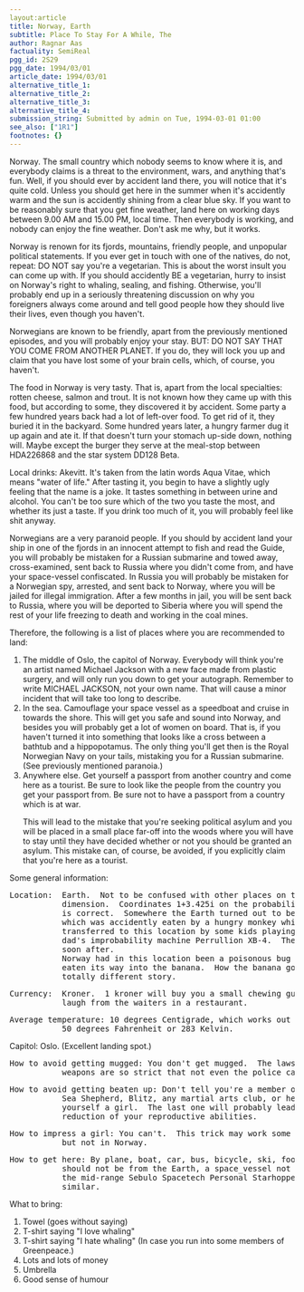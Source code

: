 ```yaml
---
layout:article
title: Norway, Earth
subtitle: Place To Stay For A While, The
author: Ragnar Aas
factuality: SemiReal
pgg_id: 2S29
pgg_date: 1994/03/01
article_date: 1994/03/01
alternative_title_1: 
alternative_title_2: 
alternative_title_3: 
alternative_title_4: 
submission_string: Submitted by admin on Tue, 1994-03-01 01:00
see_also: ["1R1"]
footnotes: {}
---
```

<div>
<p>Norway. The small country which nobody seems to know where it is, and everybody claims is a threat to the environment, wars, and anything that's fun. Well, if you should ever by accident land there, you will notice that it's quite cold. Unless you should get here in the summer when it's accidently warm and the sun is accidently shining from a clear blue sky. If you want to be reasonably sure that you get fine weather, land here on working days between 9.00 AM and 15.00 PM, local time. Then everybody is working, and nobody can enjoy the fine weather. Don't ask me why, but it works.</p>
<p>Norway is renown for its fjords, mountains, friendly people, and unpopular political statements. If you ever get in touch with one of the natives, do not, repeat: DO NOT say you're a vegetarian. This is about the worst insult you can come up with. If you should accidently BE a vegetarian, hurry to insist on Norway's right to whaling, sealing, and fishing. Otherwise, you'll probably end up in a seriously threatening discussion on why you foreigners always come around and tell good people how they should live their lives, even though you haven't.</p>
<p>Norwegians are known to be friendly, apart from the previously mentioned episodes, and you will probably enjoy your stay. BUT: DO NOT SAY THAT YOU COME FROM ANOTHER PLANET. If you do, they will lock you up and claim that you have lost some of your brain cells, which, of course, you haven't.</p>
<p>The food in Norway is very tasty. That is, apart from the local specialties: rotten cheese, salmon and trout. It is not known how they came up with this food, but according to some, they discovered it by accident. Some party a few hundred years back had a lot of left-over food. To get rid of it, they buried it in the backyard. Some hundred years later, a hungry farmer dug it up again and ate it. If that doesn't turn your stomach up-side down, nothing will. Maybe except the burger they serve at the meal-stop between HDA226868 and the star system DD128 Beta.</p>
<p>Local drinks: Akevitt. It's taken from the latin words Aqua Vitae, which means "water of life." After tasting it, you begin to have a slightly ugly feeling that the name is a joke. It tastes something in between urine and alcohol. You can't be too sure which of the two you taste the most, and whether its just a taste. If you drink too much of it, you will probably feel like shit anyway.</p>
<p>Norwegians are a very paranoid people. If you should by accident land your ship in one of the fjords in an innocent attempt to fish and read the Guide, you will probably be mistaken for a Russian submarine and towed away, cross-examined, sent back to Russia where you didn't come from, and have your space-vessel confiscated. In Russia you will probably be mistaken for a Norwegian spy, arrested, and sent back to Norway, where you will be jailed for illegal immigration. After a few months in jail, you will be sent back to Russia, where you will be deported to Siberia where you will spend the rest of your life freezing to death and working in the coal mines.</p>
<p>Therefore, the following is a list of places where you are recommended to land:</p>
<ol>
<li value="1">The middle of Oslo, the capitol of Norway. Everybody will think you're an artist named Michael Jackson with a new face made from plastic surgery, and will only run you down to get your autograph. Remember to write MICHAEL JACKSON, not your own name. That will cause a minor incident that will take too long to describe.</li>
<li value="2">In the sea. Camouflage your space vessel as a speedboat and cruise in towards the shore. This will get you safe and sound into Norway, and besides you will probably get a lot of women on board. That is, if you haven't turned it into something that looks like a cross between a bathtub and a hippopotamus. The only thing you'll get then is the Royal Norwegian Navy on your tails, mistaking you for a Russian submarine. (See previously mentioned paranoia.)</li>
<li value="3">Anywhere else. Get yourself a passport from another country and come here as a tourist. Be sure to look like the people from the country you get your passport from. Be sure not to have a passport from a country which is at war.
<p>This will lead to the mistake that you're seeking political asylum and you will be placed in a small place far-off into the woods where you will have to stay until they have decided whether or not you should be granted an asylum. This mistake can, of course, be avoided, if you explicitly claim that you're here as a tourist.</p>
</li>
</ol>
<p>Some general information:</p>
<pre>
Location:  Earth.  Not to be confused with other places on the probability
           dimension.  Coordinates 1+3.425i on the probability dimension
           is correct.  Somewhere the Earth turned out to be a banana
           which was accidently eaten by a hungry monkey which had been
           transferred to this location by some kids playing with their
           dad's improbability machine Perrullion XB-4.  The monkey died
           soon after.
           Norway had in this location been a poisonous bug which had
           eaten its way into the banana.  How the banana got there is a
           totally different story.
</pre>
<pre>
Currency:  Kroner.  1 kroner will buy you a small chewing gum or a good
           laugh from the waiters in a restaurant.
</pre>
<pre>
Average temperature: 10 degrees Centigrade, which works out to be around
           50 degrees Fahrenheit or 283 Kelvin.
</pre>
<p>Capitol: Oslo. (Excellent landing spot.)</p>
<pre>
How to avoid getting mugged: You don't get mugged.  The laws on guns and
           weapons are so strict that not even the police carry guns.
</pre>
<pre>
How to avoid getting beaten up: Don't tell you're a member of Greenpeace,
           Sea Shepherd, Blitz, any martial arts club, or here to get
           yourself a girl.  The last one will probably lead to a severe
           reduction of your reproductive abilities.
</pre>
<pre>
How to impress a girl: You can't.  This trick may work some other places,
           but not in Norway.
</pre>
<pre>
How to get here: By plane, boat, car, bus, bicycle, ski, foot or, if you
           should not be from the Earth, a space_vessel not larger than
           the mid-range Sebulo Spacetech Personal Starhopper XAP-1 or
           similar.
</pre>
<p>What to bring:</p>
<ol>
<li value="1">Towel (goes without saying)</li>
<li value="2">T-shirt saying "I love whaling"</li>
<li value="3">T-shirt saying "I hate whaling" (In case you run into some members of Greenpeace.)</li>
<li value="4">Lots and lots of money</li>
<li value="5">Umbrella</li>
<li value="6">Good sense of humour</li>
</ol>
</div>

